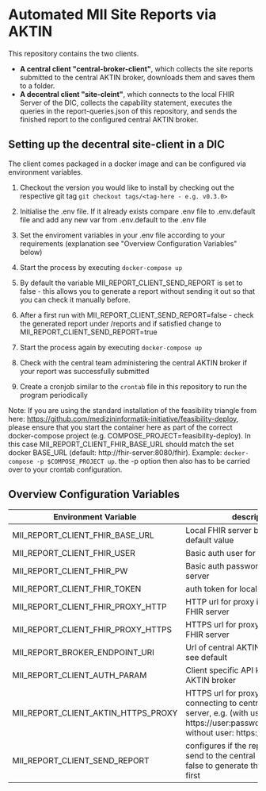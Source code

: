 # Automated MII Site Reports via AKTIN

This repository contains the two clients. 

- **A central client "central-broker-client"**, which collects the site reports submitted to the central AKTIN broker, downloads them and saves them to a folder.
- **A decentral client "site-cleint"**, which connects to the local FHIR Server of the DIC, collects the capability statement, executes the queries in the report-queries.json of this repository,
and sends the finished report to the configured central AKTIN broker.


## Setting up the decentral site-client in a DIC

The client comes packaged in a docker image and can be configured via environment variables.

1. Checkout the version you would like to install by checking out the respective git tag `git checkout tags/<tag-here - e.g. v0.3.0>`

2. Initialise the .env file. If it already exists compare .env file to .env.default file and add any new var from .env.default to the .env file

2. Set the enviroment variables in your .env file according to your requirements (explanation see "Overview Configuration Variables" below)

3. Start the process by executing `docker-compose up`

4. By default the variable MII_REPORT_CLIENT_SEND_REPORT is set to false - this allows you to generate a report without sending it out so that you can check it manually before.

5. After a first run with MII_REPORT_CLIENT_SEND_REPORT=false - check the generated report under /reports and if satisfied change to MII_REPORT_CLIENT_SEND_REPORT=true

6. Start the process again by executing `docker-compose up`

7. Check with the central team administering the central AKTIN broker if your report was successfully submitted

8. Create a cronjob similar to the `crontab` file in this repository to run the program periodically

Note: If you are using the standard installation of the feasibility triangle from here: https://github.com/medizininformatik-initiative/feasibility-deploy, please ensure that you start the container here as part of the correct docker-compose project (e.g. COMPOSE_PROJECT=feasibility-deploy). In this case MII_REPORT_CLIENT_FHIR_BASE_URL should match the set docker BASE_URL (default: http://fhir-server:8080/fhir).
Example: `docker-compose -p $COMPOSE_PROJECT up`. the -p option then also has to be carried over to your crontab configuration.


## Overview Configuration Variables

|Environment Variable| description | default value |
|--|--|--|
|MII_REPORT_CLIENT_FHIR_BASE_URL|Local FHIR server base url e.g. see default value|http://fhir-server:8080/fhir|
|MII_REPORT_CLIENT_FHIR_USER|Basic auth user for local FHIR server|None|
|MII_REPORT_CLIENT_FHIR_PW|Basic auth password for local FHIR server|None|
|MII_REPORT_CLIENT_FHIR_TOKEN|auth token for local FHIR server|None|
|MII_REPORT_CLIENT_FHIR_PROXY_HTTP| HTTP url for proxy if used for local FHIR server|None|
|MII_REPORT_CLIENT_FHIR_PROXY_HTTPS| HTTPS url for proxy if used for local FHIR server|None|
|MII_REPORT_BROKER_ENDPOINT_URI|Url of central AKTIN broker example see default |http://aktin-broker:8080/broker/|
|MII_REPORT_CLIENT_AUTH_PARAM| Client specific API key for central AKTIN broker|xxxApiKey123|
|MII_REPORT_CLIENT_AKTIN_HTTPS_PROXY|HTTPS url for proxy if used for local connecting to central AKTIN broker server, e.g. (with user: https://user:password@proxyip:port, without user: https://proxyip:port)|None|
|MII_REPORT_CLIENT_SEND_REPORT| configures if the report should be send to the central broker, set to false to generate the report locally first|false|
